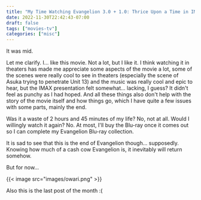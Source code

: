 ```yaml
---
title: "My Time Watching Evangelion 3.0 + 1.0: Thrice Upon a Time in IMAX."
date: 2022-11-30T22:42:43-07:00
draft: false
tags: ["movies-tv"]
categories: ["misc"]
---
```


It was mid.     

Let me clarify. I... like this movie. Not a lot, but I like it. I think watching it in theaters has made me appreciate some aspects of the movie a lot, some of the scenes were really cool to see in theaters (especially the scene of Asuka trying to penetrate Unit 13) and the music was really cool and epic to hear, but the IMAX presentation felt somewhat... lacking, I guess? It didn't feel as punchy as I had hoped. And all these things also don't help with the story of the movie itself and how things go, which I have quite a few issues with some parts, mainly the end.        

Was it a waste of 2 hours and 45 minutes of my life? No, not at all. Would I willingly watch it again? No. At most, I'll buy the Blu-ray once it comes out so I can complete my Evangelion Blu-ray collection. 

It is sad to see that this is the end of Evangelion though... supposedly. Knowing how much of a cash cow Evangelion is, it inevitably will return somehow.      

But for now...    

{{< image src="images/owari.png" >}}

Also this is the last post of the month :(